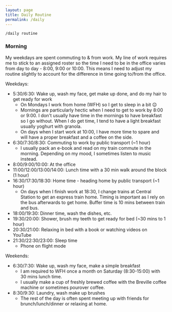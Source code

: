 ```yaml
---
layout: page
title: Daily Routine
permalink: /daily
---
```


`/daily routine`

### Morning

My weekdays are spent commuting to & from work. My line of work requires me to stick to an assigned roster so the time I need to be in the office varies from day to day - 8:00, 9:00 or 10:00. This means I need to adjust my routine slightly to account for the difference in time going to/from the office. 

Weekdays:
- 5:30/6:30: Wake up, wash my face, get make up done, and do my hair to get ready for work
  - On Mondays I work from home (WFH) so I get to sleep in a bit 😉
  - Mornings are particularly hectic when I need to get to work by 8:00 or 9:00. I don't usually have time in the mornings to have breakfast so I go without. When I do get time, I tend to have a light breakfast usually yoghurt with granola. 
  - On days when I start work at 10:00, I have more time to spare and will have a proper breakfast and a coffee on the side.
- 6:30/7:30/8:30: Commuting to work by public transport (~1 hour)
  -  I usually pack an e-book and read on my train commute in the morning. Depending on my mood, I sometimes listen to music instead.
- 8:00/9:00/10:00: At the office
- 11:00/12:00/13:00/14:00: Lunch time with a 30 min walk around the block (1 hour)
- 16:30/17:30/18:30: Home time - heading home by public transport (~1 hour)
  - On days when I finish work at 18:30, I change trains at Central Station to get an express train home. Timing is important as I rely on the bus afterwards to get home. Buffer time is 10 mins between train and bus. 
- 18:00/19:30: Dinner time, wash the dishes, etc.
- 19:30/20:00: Shower, brush my teeth to get ready for bed (~30 mins to 1 hour)
- 20:30/21:00: Relaxing in bed with a book or watching videos on YouTube
- 21:30/22:30/23:00: Sleep time
  - Phone on flight mode

Weekends: 
- 6:30/7:30: Wake up, wash my face, make a simple breakfast
  - I am required to WFH once a month on Saturday (8:30-15:00) with 30 mins lunch time.
  - I usually make a cup of freshly brewed coffee with the Breville coffee machine or sometimes pourover coffee.
- 8:30/9:30: Laundry, wash make up brushes
  - The rest of the day is often spent meeting up with friends for brunch/lunch/dinner or relaxing at home.


<style>
  .wrapper {
    max-width: 58em;
  }
</style>